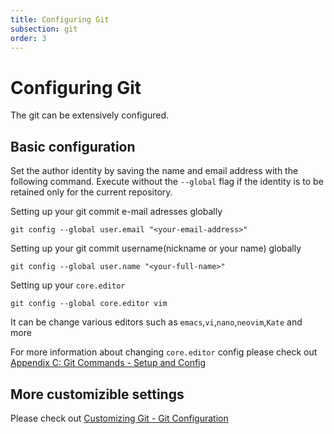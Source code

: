 ```yaml
---
title: Configuring Git
subsection: git
order: 3
---
```


# Configuring Git

The git can be extensively configured.

## Basic configuration

Set the author identity by saving the name and email address with the following command. Execute without the  `--global` flag if the identity is to be retained only for the current repository.


Setting up your git commit e-mail adresses globally

```
git config --global user.email "<your-email-address>"
```

Setting up your git commit username(nickname or your name) globally

```
git config --global user.name "<your-full-name>"
```

Setting up your `core.editor`

```
git config --global core.editor vim
```

It can be change various editors such as `emacs`,`vi`,`nano`,`neovim`,`Kate` and more

For more information about changing `core.editor` config please check out [Appendix C: Git Commands - Setup and Config](https://git-scm.com/book/en/v2/Appendix-C%3A-Git-Commands-Setup-and-Config)



## More customizible settings

Please check out [Customizing Git - Git Configuration](https://git-scm.com/book/en/v2/Customizing-Git-Git-Configuration)
